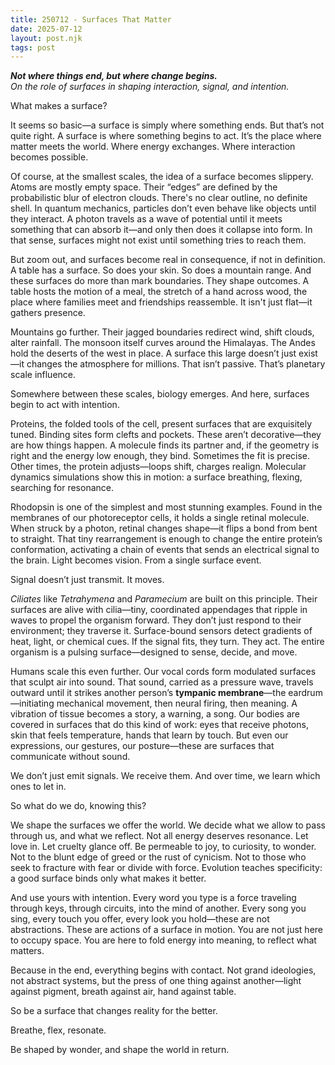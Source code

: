 ```yaml
---
title: 250712 - Surfaces That Matter
date: 2025-07-12
layout: post.njk
tags: post
---
```


**_Not where things end, but where change begins._**  
*On the role of surfaces in shaping interaction, signal, and intention.*

What makes a surface?

It seems so basic—a surface is simply where something ends. But that’s not quite right. A surface is where something begins to act. It’s the place where matter meets the world. Where energy exchanges. Where interaction becomes possible.

Of course, at the smallest scales, the idea of a surface becomes slippery. Atoms are mostly empty space. Their “edges” are defined by the probabilistic blur of electron clouds. There's no clear outline, no definite shell. In quantum mechanics, particles don’t even behave like objects until they interact. A photon travels as a wave of potential until it meets something that can absorb it—and only then does it collapse into form. In that sense, surfaces might not exist until something tries to reach them.

But zoom out, and surfaces become real in consequence, if not in definition. A table has a surface. So does your skin. So does a mountain range. And these surfaces do more than mark boundaries. They shape outcomes. A table hosts the motion of a meal, the stretch of a hand across wood, the place where families meet and friendships reassemble. It isn't just flat—it gathers presence.

Mountains go further. Their jagged boundaries redirect wind, shift clouds, alter rainfall. The monsoon itself curves around the Himalayas. The Andes hold the deserts of the west in place. A surface this large doesn’t just exist—it changes the atmosphere for millions. That isn’t passive. That’s planetary scale influence.

Somewhere between these scales, biology emerges. And here, surfaces begin to act with intention.

Proteins, the folded tools of the cell, present surfaces that are exquisitely tuned. Binding sites form clefts and pockets. These aren’t decorative—they are how things happen. A molecule finds its partner and, if the geometry is right and the energy low enough, they bind. Sometimes the fit is precise. Other times, the protein adjusts—loops shift, charges realign. Molecular dynamics simulations show this in motion: a surface breathing, flexing, searching for resonance.

Rhodopsin is one of the simplest and most stunning examples. Found in the membranes of our photoreceptor cells, it holds a single retinal molecule. When struck by a photon, retinal changes shape—it flips a bond from bent to straight. That tiny rearrangement is enough to change the entire protein’s conformation, activating a chain of events that sends an electrical signal to the brain. Light becomes vision. From a single surface event.

Signal doesn’t just transmit. It moves.

*Ciliates* like *Tetrahymena* and *Paramecium* are built on this principle. Their surfaces are alive with cilia—tiny, coordinated appendages that ripple in waves to propel the organism forward. They don’t just respond to their environment; they traverse it. Surface-bound sensors detect gradients of heat, light, or chemical cues. If the signal fits, they turn. They act. The entire organism is a pulsing surface—designed to sense, decide, and move.

Humans scale this even further. Our vocal cords form modulated surfaces that sculpt air into sound. That sound, carried as a pressure wave, travels outward until it strikes another person’s **tympanic membrane**—the eardrum—initiating mechanical movement, then neural firing, then meaning. A vibration of tissue becomes a story, a warning, a song. Our bodies are covered in surfaces that do this kind of work: eyes that receive photons, skin that feels temperature, hands that learn by touch. But even our expressions, our gestures, our posture—these are surfaces that communicate without sound.

We don’t just emit signals. We receive them. And over time, we learn which ones to let in.

So what do we do, knowing this?

We shape the surfaces we offer the world. We decide what we allow to pass through us, and what we reflect. Not all energy deserves resonance. Let love in. Let cruelty glance off. Be permeable to joy, to curiosity, to wonder. Not to the blunt edge of greed or the rust of cynicism. Not to those who seek to fracture with fear or divide with force. Evolution teaches specificity: a good surface binds only what makes it better.

And use yours with intention. Every word you type is a force traveling through keys, through circuits, into the mind of another. Every song you sing, every touch you offer, every look you hold—these are not abstractions. These are actions of a surface in motion. You are not just here to occupy space. You are here to fold energy into meaning, to reflect what matters.

Because in the end, everything begins with contact. Not grand ideologies, not abstract systems, but the press of one thing against another—light against pigment, breath against air, hand against table.

So be a surface that changes reality for the better.

Breathe, flex, resonate.

Be shaped by wonder, and shape the world in return.